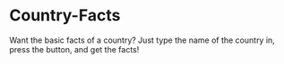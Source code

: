 # Country-Facts
Want the basic facts of a country? Just type the name of the country in, press the button, and get the facts!

